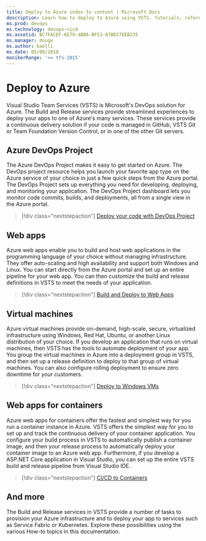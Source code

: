 ```yaml
---
title: Deploy to Azure index to content | Microsoft Docs    
description: Learn how to deploy to Azure using VSTS. Tutorials, references, and other documentation.  
ms.prod: devops
ms.technology: devops-cicd
ms.assetid: BC7FACEF-6E79-4BBA-BF53-07BD27EEB235  
ms.manager: douge
ms.author: kaelli
ms.date: 05/08/2018
monikerRange: '>= tfs-2015'
---
```



# Deploy to Azure

Visual Studio Team Services (VSTS) is Microsoft's DevOps solution for Azure. The Build and Release services provide streamlined experiences to deploy your apps to one of Azure's many services. These services provide a continuous delivery solution if your code is managed in GitHub, VSTS Git or Team Foundation Version Control, or in one of the other Git servers.

## Azure DevOps Project

The Azure DevOps Project makes it easy to get started on Azure. The DevOps project resource helps you launch your favorite app type on the Azure service of your choice in just a few quick steps from the Azure portal. The DevOps Project sets up everything you need for developing, deploying, and monitoring your application. The DevOps Project dashboard lets you monitor code commits, builds, and deployments, all from a single view in the Azure portal.

> [!div class="nextstepaction"]
> [Deploy your code with DevOps Project](actions/azure-devops-project-github.md)

## Web apps

Azure web apps enable you to build and host web applications in the programming language of your choice without managing infrastructure. They offer auto-scaling and high availability and support both Windows and Linux. You can start directly from the Azure portal and set up an entire pipeline for your web app. You can then customize the build and release definitions in VSTS to meet the needs of your application.

> [!div class="nextstepaction"]
> [Build and Deploy to Web Apps](apps/cd/azure/aspnet-core-to-azure-webapp.md)

## Virtual machines

Azure virtual machines provide on-demand, high-scale, secure, virtualized infrastructure using Windows, Red Hat, Ubuntu, or another Linux distribution of your choice. If you develop an application that runs on virtual machines, then VSTS has the tools to automate deployment of your app. You group the virtual machines in Azure into a deployment group in VSTS, and then set up a release definition to deploy to that group of virtual machines. You can also configure rolling deployment to ensure zero downtime for your customers.

> [!div class="nextstepaction"]
> [Deploy to Windows VMs](apps/cd/deploy-webdeploy-iis-deploygroups.md)

## Web apps for containers

Azure web apps for containers offer the fastest and simplest way for you run a container instance in Azure. VSTS offers the simplest way for you to set up and track the continuous delivery of your container application. You configure your build process in VSTS to automatically publish a container image, and then your release process to automatically deploy your container image to an Azure web app. Furthermore, if you develop a ASP.NET Core application in Visual Studio, you can set up the entire VSTS build and release pipeline from Visual Studio IDE.

> [!div class="nextstepaction"]
> [CI/CD to Containers](apps/cd/deploy-docker-webapp.md)

## And more

The Build and Release services in VSTS provide a number of tasks to provision your Azure infrastructure and to deploy your app to services such as Service Fabric or Kubernetes. Explore these possibilities using the various How-to topics in this documentation.
